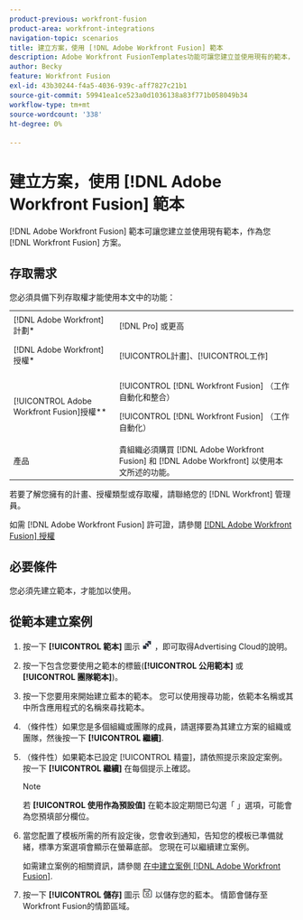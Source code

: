 ```yaml
---
product-previous: workfront-fusion
product-area: workfront-integrations
navigation-topic: scenarios
title: 建立方案，使用 [!DNL Adobe Workfront Fusion] 範本
description: Adobe Workfront FusionTemplates功能可讓您建立並使用現有的範本，作為Workfront Fusion案例的起點。
author: Becky
feature: Workfront Fusion
exl-id: 43b30244-f4a5-4036-939c-aff7827c21b1
source-git-commit: 59941ea1ce523a0d1036138a83f771b058049b34
workflow-type: tm+mt
source-wordcount: '338'
ht-degree: 0%

---
```


# 建立方案，使用 [!DNL Adobe Workfront Fusion] 範本

[!DNL Adobe Workfront Fusion] 範本可讓您建立並使用現有範本，作為您 [!DNL Workfront Fusion] 方案。

## 存取需求

您必須具備下列存取權才能使用本文中的功能：

<table style="table-layout:auto"> 
 <col> 
 <col> 
 <tbody> 
  <tr> 
    <td role="rowheader">[!DNL Adobe Workfront] 計劃*</td> 
   <td> <p>[!DNL Pro] 或更高</p> </td> 
  </tr> 
  <tr data-mc-conditions=""> 
   <td role="rowheader">[!DNL Adobe Workfront] 授權*</td> 
   <td> <p>[!UICONTROL計畫]、[!UICONTROL工作]</p> </td> 
  </tr> 
  <tr> 
   <td role="rowheader">[!UICONTROL Adobe Workfront Fusion]授權**</td> 
  <td> <p>[!UICONTROL [!DNL Workfront Fusion] （工作自動化和整合） </p><p>[!UICONTROL [!DNL Workfront Fusion] （工作自動化） </p>  </td>  
  </tr> 
  <tr> 
   <td role="rowheader">產品</td> 
   <td>貴組織必須購買 [!DNL Adobe Workfront Fusion] 和 [!DNL Adobe Workfront] 以使用本文所述的功能。</td> 
  </tr> 
 </tbody> 
</table>

若要了解您擁有的計畫、授權類型或存取權，請聯絡您的 [!DNL Workfront] 管理員。

如需 [!DNL Adobe Workfront Fusion] 許可證，請參閱 [[!DNL Adobe Workfront Fusion] 授權](../../../workfront-fusion/get-started/license-automation-vs-integration.md)

## 必要條件

您必須先建立範本，才能加以使用。

## 從範本建立案例

1. 按一下 **[!UICONTROL 範本]** 圖示 ![](assets/fusion-template-icon.png) ，即可取得Advertising Cloud的說明。
1. 按一下包含您要使用之範本的標籤(**[!UICONTROL 公用範本]** 或 **[!UICONTROL 團隊範本]**)。
1. 按一下您要用來開始建立藍本的範本。 您可以使用搜尋功能，依範本名稱或其中所含應用程式的名稱來尋找範本。
1. （條件性）如果您是多個組織或團隊的成員，請選擇要為其建立方案的組織或團隊，然後按一下 **[!UICONTROL 繼續]**.
1. （條件性）如果範本已設定 [!UICONTROL 精靈]，請依照提示來設定案例。 按一下 **[!UICONTROL 繼續]** 在每個提示上確認。

   >[!NOTE]
   >
   >若 **[!UICONTROL 使用作為預設值]** 在範本設定期間已勾選「 」選項，可能會為您預填部分欄位。

1. 當您配置了模板所需的所有設定後，您會收到通知，告知您的模板已準備就緒，標準方案選項會顯示在螢幕底部。 您現在可以繼續建立案例。

   如需建立案例的相關資訊，請參閱 [在中建立案例 [!DNL Adobe Workfront Fusion]](../../../workfront-fusion/scenarios/create-a-scenario.md).

1. 按一下 **[!UICONTROL 儲存]** 圖示 ![](assets/save-icon.png) 以儲存您的藍本。 情節會儲存至Workfront Fusion的情節區域。
